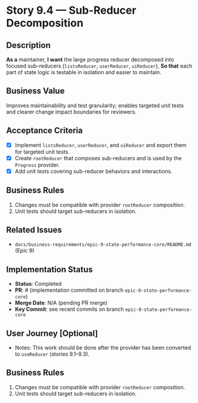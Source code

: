 # Story 9.4 — Sub-Reducer Decomposition

## Description

**As a** maintainer,
**I want** the large progress reducer decomposed into focused sub-reducers (`listsReducer`, `userReducer`, `uiReducer`),
**So that** each part of state logic is testable in isolation and easier to maintain.

## Business Value

Improves maintainability and test granularity; enables targeted unit tests and clearer change impact boundaries for reviewers.

## Acceptance Criteria

- [x] Implement `listsReducer`, `userReducer`, and `uiReducer` and export them for targeted unit tests.
- [x] Create `rootReducer` that composes sub-reducers and is used by the `Progress` provider.
- [x] Add unit tests covering sub-reducer behaviors and interactions.

## Business Rules

1. Changes must be compatible with provider `rootReducer` composition.
2. Unit tests should target sub-reducers in isolation.

## Related Issues

- `docs/business-requirements/epic-9-state-performance-core/README.md` (Epic 9)

## Implementation Status

- **Status**: Completed
- **PR**: # (implementation committed on branch `epic-9-state-performance-core`)
- **Merge Date**: N/A (pending PR merge)
- **Key Commit**: see recent commits on branch `epic-9-state-performance-core`

## User Journey [Optional]

- Notes: This work should be done after the provider has been converted to `useReducer` (stories 9.1–9.3).

## Business Rules

1. Changes must be compatible with provider `rootReducer` composition.
2. Unit tests should target sub-reducers in isolation.

